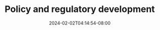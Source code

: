 ---
title: Policy and regulatory development
date: 2024-02-02T04:14:54-08:00
image: ecd1035dfd8826a6ca91b4a52d2d3b73bba1a36a.jpg
image: 49076fb5ede229d30d9bc2dedf9c2227bda08f0a.jpg
excerpt: Assistance in creating effective policies and regulations for emerging technologies
purchase_link: https://tinlake.com/
---